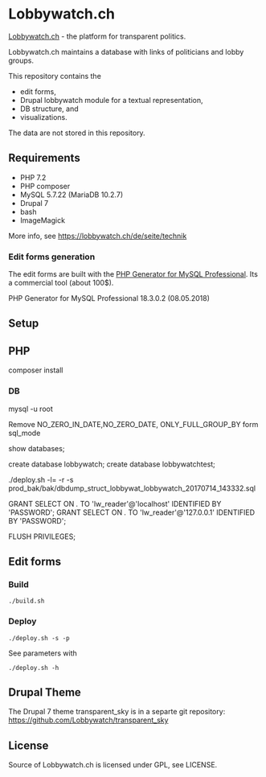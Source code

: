 Lobbywatch.ch
=============

[Lobbywatch.ch](https://lobbywatch.ch) - the platform for transparent politics.

Lobbywatch.ch maintains a database with links of politicians and lobby groups.

This repository contains the

* edit forms,
* Drupal lobbywatch module for a textual representation,
* DB structure, and
* visualizations.

The data are not stored in this repository.

## Requirements

* PHP 7.2
* PHP composer
* MySQL 5.7.22 (MariaDB 10.2.7)
* Drupal 7
* bash
* ImageMagick

More info, see https://lobbywatch.ch/de/seite/technik

### Edit forms generation

The edit forms are built with the [PHP Generator for MySQL Professional](https://www.sqlmaestro.com/de/products/mysql/phpgenerator/). Its a commercial tool (about 100$).

PHP Generator for MySQL Professional 18.3.0.2 (08.05.2018)

## Setup

## PHP

composer install

### DB

mysql -u root

Remove NO_ZERO_IN_DATE,NO_ZERO_DATE, ONLY_FULL_GROUP_BY form sql_mode

show databases;

create database lobbywatch;
create database lobbywatchtest;

./deploy.sh -l= -r -s prod_bak/bak/dbdump_struct_lobbywat_lobbywatch_20170714_143332.sql

GRANT SELECT ON *.* TO 'lw_reader'@'localhost' IDENTIFIED BY 'PASSWORD';
GRANT SELECT ON *.* TO 'lw_reader'@'127.0.0.1' IDENTIFIED BY 'PASSWORD';

FLUSH PRIVILEGES;

## Edit forms

### Build

    ./build.sh

### Deploy

    ./deploy.sh -s -p

See parameters with

    ./deploy.sh -h

## Drupal Theme

The Drupal 7 theme transparent_sky is in a separte git repository: https://github.com/Lobbywatch/transparent_sky

## License

Source of Lobbywatch.ch is licensed under GPL, see LICENSE.
